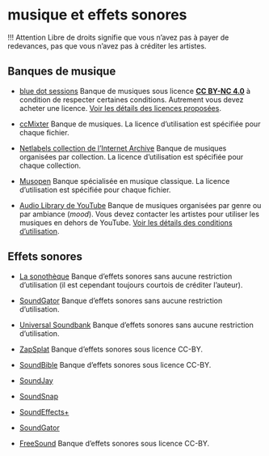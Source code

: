 # musique et effets sonores

!!! Attention
    Libre de droits signifie que vous n’avez pas à payer de redevances, pas que vous n’avez pas à créditer les artistes.

## Banques de musique

- [blue dot sessions](https://www.sessions.blue/)
Banque de musiques sous licence [**CC BY-NC 4.0**](https://creativecommons.org/licenses/by-nc/4.0/deed.fr) à condition de respecter certaines conditions. Autrement vous devez acheter une licence. [Voir les détails des licences proposées](https://www.sessions.blue/licensing/).

- [ccMixter](https://ccmixter.org/)
Banque de musiques. La licence d’utilisation est spécifiée pour chaque fichier.

- [Netlabels collection de l’Internet Archive](https://archive.org/details/netlabels?tab=collection)
Banque de musiques organisées par collection. La licence d’utilisation est spécifiée pour chaque collection.

- [Musopen](https://musopen.org/fr/music/)
Banque spécialisée en musique classique. La licence d’utilisation est spécifiée pour chaque fichier.

- [Audio Library de YouTube](https://www.youtube.com/@audiolibrary_/playlists)
Banque de musiques organisées par genre ou par ambiance (*mood*). Vous devez contacter les artistes pour utiliser les musiques en dehors de YouTube. [Voir les détails des conditions d’utilisation](https://www.youtube.com/@audiolibrary_/about).

## Effets sonores

- [La sonothèque](https://lasonotheque.org/)
Banque d’effets sonores sans aucune restriction d’utilisation (il est cependant toujours courtois de créditer l’auteur).

- [SoundGator](https://www.soundgator.com/)
Banque d’effets sonores sans aucune restriction d’utilisation.

- [Universal Soundbank](https://universal-soundbank.com/)
Banque d’effets sonores sans aucune restriction d’utilisation.

- [ZapSplat](https://www.zapsplat.com/)
Banque d’effets sonores sous licence CC-BY.

- [SoundBible](http://soundbible.com/)
Banque d’effets sonores sous licence CC-BY.

- [SoundJay](https://www.soundjay.com/)

- [SoundSnap](https://www.soundsnap.com/)

- [SoundEffects+](https://www.soundeffectsplus.com/)

- [SoundGator](https://www.soundgator.com/)

- [FreeSound](https://freesound.org/)
Banque d’effets sonores sous licence CC-BY.